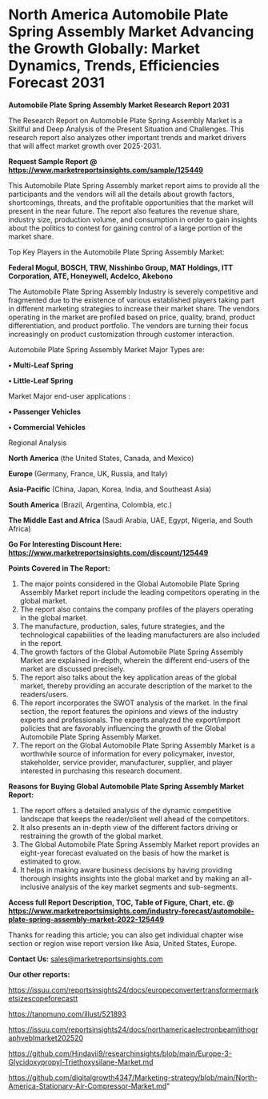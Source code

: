 # North America Automobile Plate Spring Assembly Market Advancing the Growth Globally: Market Dynamics, Trends, Efficiencies Forecast 2031

<strong>Automobile Plate Spring Assembly Market Research Report 2031</strong>

The Research Report on Automobile Plate Spring Assembly Market is a Skillful and Deep Analysis of the Present Situation and Challenges. This research report also analyzes other important trends and market drivers that will affect market growth over 2025-2031.

<strong>Request Sample Report @ <a href=https://www.marketreportsinsights.com/sample/125449>https://www.marketreportsinsights.com/sample/125449</a></strong>

This Automobile Plate Spring Assembly market report aims to provide all the participants and the vendors will all the details about growth factors, shortcomings, threats, and the profitable opportunities that the market will present in the near future. The report also features the revenue share, industry size, production volume, and consumption in order to gain insights about the politics to contest for gaining control of a large portion of the market share.

Top Key Players in the Automobile Plate Spring Assembly Market:

<strong>Federal Mogul, BOSCH, TRW, Nisshinbo Group, MAT Holdings, ITT Corporation, ATE, Honeywell, Acdelco, Akebono</strong>

The Automobile Plate Spring Assembly Industry is severely competitive and fragmented due to the existence of various established players taking part in different marketing strategies to increase their market share. The vendors operating in the market are profiled based on price, quality, brand, product differentiation, and product portfolio. The vendors are turning their focus increasingly on product customization through customer interaction.

Automobile Plate Spring Assembly Market Major Types are:

<strong>• Multi-Leaf Spring

• Little-Leaf Spring</strong>

Market Major end-user applications :

<strong>• Passenger Vehicles

• Commercial Vehicles</strong>

Regional Analysis

</u><strong><b>North America</b></strong> (the United States, Canada, and Mexico)

<strong><b>Europe </b></strong>(Germany, France, UK, Russia, and Italy)

<strong><b>Asia-Pacific</b></strong> (China, Japan, Korea, India, and Southeast Asia)

<strong><b>South America</b></strong> (Brazil, Argentina, Colombia, etc.)

<strong><b>The Middle East and Africa</b></strong> (Saudi Arabia, UAE, Egypt, Nigeria, and South Africa)

<strong>Go For Interesting Discount Here: <a href=https://www.marketreportsinsights.com/discount/125449>https://www.marketreportsinsights.com/discount/125449</a></strong>

<strong>Points Covered in The Report:</strong>
<ol>
  <li>The major points considered in the Global Automobile Plate Spring Assembly Market report include the leading competitors operating in the global market.</li>
  <li>The report also contains the company profiles of the players operating in the global market.</li>
  <li>The manufacture, production, sales, future strategies, and the technological capabilities of the leading manufacturers are also included in the report.</li>
  <li>The growth factors of the Global Automobile Plate Spring Assembly Market are explained in-depth, wherein the different end-users of the market are discussed precisely.</li>
  <li>The report also talks about the key application areas of the global market, thereby providing an accurate description of the market to the readers/users.</li>
  <li>The report incorporates the SWOT analysis of the market. In the final section, the report features the opinions and views of the industry experts and professionals. The experts analyzed the export/import policies that are favorably influencing the growth of the Global Automobile Plate Spring Assembly Market.</li>
  <li>The report on the Global Automobile Plate Spring Assembly Market is a worthwhile source of information for every policymaker, investor, stakeholder, service provider, manufacturer, supplier, and player interested in purchasing this research document.</li>
</ol>
<strong>Reasons for Buying Global Automobile Plate Spring Assembly Market Report:</strong>

<ol>
  <li>The report offers a detailed analysis of the dynamic competitive landscape that keeps the reader/client well ahead of the competitors.</li>
  <li>It also presents an in-depth view of the different factors driving or restraining the growth of the global market.</li>
  <li>The Global Automobile Plate Spring Assembly Market report provides an eight-year forecast evaluated on the basis of how the market is estimated to grow.</li>
  <li>It helps in making aware business decisions by having providing thorough insights insights into the global market and by making an all-inclusive analysis of the key market segments and sub-segments.</li>
</ol>
<strong>Access full Report Description, TOC, Table of Figure, Chart, etc. @ <a href=https://www.marketreportsinsights.com/industry-forecast/automobile-plate-spring-assembly-market-2022-125449>https://www.marketreportsinsights.com/industry-forecast/automobile-plate-spring-assembly-market-2022-125449</a></strong>


Thanks for reading this article; you can also get individual chapter wise section or region wise report version like Asia, United States, Europe.

<strong>Contact Us:</strong>
sales@marketreportsinsights.com

<strong>Our other reports:</strong>

<a href=https://issuu.com/reportsinsights24/docs/europeconvertertransformermarketsizescopeforecastt>https://issuu.com/reportsinsights24/docs/europeconvertertransformermarketsizescopeforecastt</a>

<a href=https://tanomuno.com/illust/521893>https://tanomuno.com/illust/521893</a>

<a href=https://issuu.com/reportsinsights24/docs/northamericaelectronbeamlithographyeblmarket202520>https://issuu.com/reportsinsights24/docs/northamericaelectronbeamlithographyeblmarket202520</a>

<a href=https://github.com/Hindavii9/researchinsights/blob/main/Europe-3-Glycidoxypropyl-Triethoxysilane-Market.md>https://github.com/Hindavii9/researchinsights/blob/main/Europe-3-Glycidoxypropyl-Triethoxysilane-Market.md</a>

<a href=https://github.com/digitalgrowth4347/Marketing-strategy/blob/main/North-America-Stationary-Air-Compressor-Market.md>https://github.com/digitalgrowth4347/Marketing-strategy/blob/main/North-America-Stationary-Air-Compressor-Market.md</a>"
